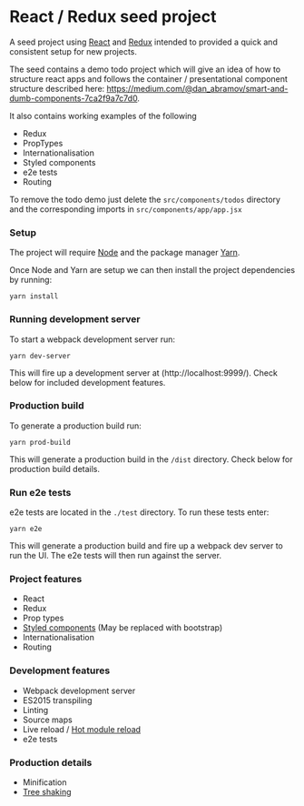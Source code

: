 # React / Redux seed project

A seed project using [React](https://reactjs.org/) and [Redux](http://redux.js.org/) intended to provided a quick and consistent setup for new projects.

The seed contains a demo todo project which will give an idea of how to structure react apps and follows the container / presentational component structure described here: https://medium.com/@dan_abramov/smart-and-dumb-components-7ca2f9a7c7d0.

It also contains working examples of the following
* Redux
* PropTypes
* Internationalisation
* Styled components
* e2e tests
* Routing

To remove the todo demo just delete the `src/components/todos` directory and the corresponding imports in `src/components/app/app.jsx`

### Setup

The project will require [Node](https://nodejs.org/en/) and the package manager [Yarn](https://yarnpkg.com/lang/en/docs/install/).

Once Node and Yarn are setup we can then install the project dependencies by running:

```
yarn install
```

### Running development server

To start a webpack development server run:

```
yarn dev-server
```

This will fire up a development server at (http://localhost:9999/).
Check below for included development features.

### Production build

To generate a production build run:

```
yarn prod-build
```

This will generate a production build in the `/dist` directory.
Check below for production build details.

### Run e2e tests

e2e tests are located in the `./test` directory.
To run these tests enter:

```
yarn e2e
```

This will generate a production build and fire up a webpack dev server to run the UI.
The e2e tests will then run against the server.

### Project features
* React
* Redux
* Prop types
* [Styled components](https://www.styled-components.com/) (May be replaced with bootstrap)
* Internationalisation
* Routing

### Development features
* Webpack development server
* ES2015 transpiling
* Linting
* Source maps
* Live reload / [Hot module reload](https://webpack.js.org/concepts/hot-module-replacement/)
* e2e tests

### Production details
* Minification
* [Tree shaking](https://webpack.js.org/guides/tree-shaking/)
